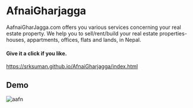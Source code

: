 # AfnaiGharjagga
AafnaiGharJagga.com offers you various services concerning your real estate property. We help you to sell/rent/build your real estate properties- houses, appartments, offices, flats and lands, in Nepal.
#### Give it a click if you like. <br>
https://srksuman.github.io/AfnaiGharjagga/index.html

## Demo
![aafn](https://user-images.githubusercontent.com/67781881/126061180-4edc8b79-538b-4eda-a286-bc867c8994ea.gif)

